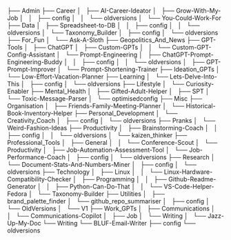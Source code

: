 ├── Admin
├── Career
│   ├── AI-Career-Ideator
│   ├── Grow-With-My-Job
│   │   ├── config
│   │   └── oldversions
│   └── You-Could-Work-For
├── Data
│   ├── Spreadsheet-to-DB
│   │   ├── config
│   │   └── oldversions
│   └── Taxonomy_Builder
│       ├── config
│       └── oldversions
├── For_Fun
│   └── Ask-A-Sloth
├── Geopolitics_And_News
├── GPT-Tools
│   ├── ChatGPT
│   ├── Custom-GPTs
│   │   └── Custom-GPT-Config-Assistant
│   └── Prompt-Engineering
│       ├── ChatGPT-Prompt-Engineering-Buddy
│       │   ├── config
│       │   └── oldversions
│       ├── GPT-Prompt-Improver
│       └── Prompt-Shortening-Trainer
├── Ideation_GPTs
│   └── Low-Effort-Vacation-Planner
├── Learning
│   └── Lets-Delve-Into-This
│       ├── config
│       └── oldversions
├── Lifestyle
│   └── Curiosity-Enabler
├── Mental_Health
│   ├── Gifted-Adult-Helper
│   ├── SPT
│   └── Toxic-Message-Parser
│       └── optimisedconfig
├── Misc
├── Organisation
│   ├── Friends-Family-Meeting-Planner
│   └── Historical-Book-Inventory-Helper
├── Personal_Development
│   └── Creativity_Coach
│       ├── config
│       └── oldversions
├── Pranks
│   └── Weird-Fashion-Ideas
├── Productivity
│   ├── Brainstorming-Coach
│   │   ├── config
│   │   └── oldversions
│   └── kaizen_thinker
├── Professional_Tools
│   ├── General
│   │   └── Conference-Scout
│   └── Productivity
│       ├── Job-Automation-Assessment-Tool
│       └── Job-Performance-Coach
│           ├── config
│           └── oldversions
├── Research
│   └── Document-Stats-And-Numbers-Miner
│       ├── config
│       └── oldversions
├── Technology
│   ├── Linux
│   │   └── Linux-Hardware-Compatibility-Checker
│   ├── Programming
│   │   ├── Github-Readme-Generator
│   │   ├── Python-Can-Do-That
│   │   └── VS-Code-Helper-Fedora
│   └── Taxonomy-Builder
├── Utilities
│   ├── brand_palette_finder
│   └── github_repo_summariser
│       ├── config
│       └── OldVersions
│           └── V1
├── Work_GPTs
│   ├── Communications
│   │   └── Communications-Copilot
│   ├── Job
│   └── Writing
│       └── Jazz-Up-My-Doc
└── Writing
    └── BLUF-Email-Writer
        ├── config
        └── oldversions

